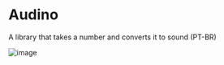 # Audino
A library that takes a number and converts it to sound (PT-BR)

![image](https://github.com/user-attachments/assets/0bb20ca4-c35a-43a8-bfdc-6a401ba2618d)

